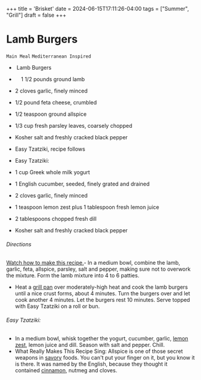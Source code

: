 +++
title = 'Brisket'
date = 2024-06-15T17:11:26-04:00
tags = ["Summer", "Grill"]
draft = false
+++
# Lamb Burgers

`Main Meal` `Mediterranean Inspired`

-  Lamb Burgers
-     1 1/2 pounds ground lamb
- 2 cloves garlic, finely minced
- 1/2 pound feta cheese, crumbled
- 1/2 teaspoon ground allspice
- 1/3 cup fresh parsley leaves, coarsely chopped
- Kosher salt and freshly cracked black pepper
- Easy Tzatziki, recipe follows

- Easy Tzatziki:
- 1 cup Greek whole milk yogurt
- 1 English cucumber, seeded, finely grated and drained
- 2 cloves garlic, finely minced
- 1 teaspoon lemon zest plus 1 tablespoon fresh lemon juice
- 2 tablespoons chopped fresh dill
- Kosher salt and freshly cracked black pepper

###### Directions

[Watch how to make this recipe.](http://www.foodnetwork.com/recipes/claire-robinson/grilled-lamb-and-feta-burgers-recipe.html#inline-recipe-player-channel)- In a medium bowl, combine the lamb, garlic, feta, allspice, parsley, salt and pepper, making sure not to overwork the mixture. Form the lamb mixture into 4 to 6 patties.
- Heat a [grill pan](http://www.foodterms.com/encyclopedia/grill-pan/index.html) over moderately-high heat and cook the lamb burgers until a nice crust forms, about 4 minutes. Turn the burgers over and let cook another 4 minutes. Let the burgers rest 10 minutes. Serve topped with Easy Tzatziki on a roll or bun.

###### Easy Tzatziki:

- In a medium bowl, whisk together the yogurt, cucumber, garlic, [lemon zest](http://www.foodterms.com/encyclopedia/zest/index.html), lemon juice and dill. Season with salt and pepper. Chill.
- What Really Makes This Recipe Sing: Allspice is one of those secret weapons in [savory](http://www.foodterms.com/encyclopedia/savory/index.html) foods. You can't put your finger on it, but you know it is there. It was named by the English, because they thought it contained [cinnamon](http://www.foodterms.com/encyclopedia/cinnamon/index.html), nutmeg and cloves. 
